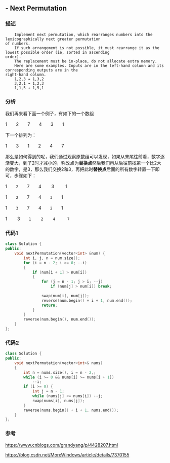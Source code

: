 ## - Next Permutation

### 描述

```
    Implement next permutation, which rearranges numbers into the lexicographically next greater permutation
of numbers.
    If such arrangement is not possible, it must rearrange it as the lowest possible order (ie, sorted in ascending
order).
    The replacement must be in-place, do not allocate extra memory.
    Here are some examples. Inputs are in the left-hand column and its corresponding outputs are in the
right-hand column.
    1,2,3 → 1,3,2
    3,2,1 → 1,2,3
    1,1,5 → 1,5,1
```

### 分析

我们再来看下面一个例子，有如下的一个数组

1　　2　　7　　4　　3　　1

下一个排列为：

1　　3　　1　　2　　4　　7

那么是如何得到的呢，我们通过观察原数组可以发现，如果从末尾往前看，数字逐渐变大，到了2时才减小的，称改点为**替换点**然后我们再从后往前找第一个比2大的数字，是3，那么我们交换2和3，再把此时**替换点**后面的所有数字转置一下即可，步骤如下：

1　　``2``　　7　　4　 　3 　 　1

1　　``2``　　7　　4　　``3``　　1

1　　``3``　　7　　4　　``2``　　1

1　　 3　　``1　　 2　　 4　　  7``

### 代码1

```C++
class Solution {
public:
    void nextPermutation(vector<int> &num) {
        int i, j, n = num.size();
        for (i = n - 2; i >= 0; --i)
        {
            if (num[i + 1] > num[i]) 
            {
                for (j = n - 1; j > i; --j)
                    if (num[j] > num[i]) break;
                    
                swap(num[i], num[j]);
                reverse(num.begin() + i + 1, num.end());
                return;
            }
        }
        reverse(num.begin(), num.end());
    }
};
```

### 代码2

```C++
class Solution {
public:
    void nextPermutation(vector<int>& nums) 
    {
        int n = nums.size(), i = n - 2,;
        while (i >= 0 && nums[i] >= nums[i + 1]) 
            --i;
        if (i >= 0) {
            int j = n - 1;
            while (nums[j] <= nums[i]) --j;
            swap(nums[i], nums[j]);
        }
        reverse(nums.begin() + i + 1, nums.end());
    }
};
```

### 参考

https://www.cnblogs.com/grandyang/p/4428207.html

https://blog.csdn.net/MoreWindows/article/details/7370155









